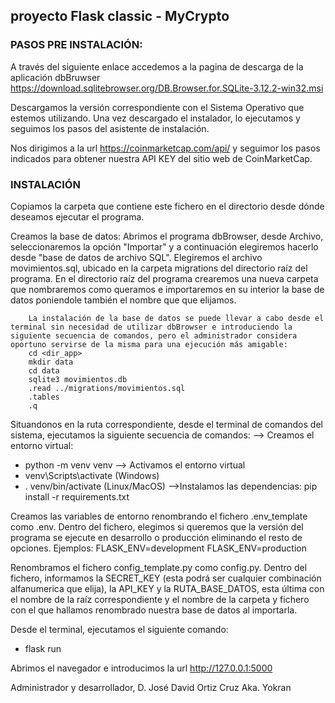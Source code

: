 ## proyecto Flask classic - MyCrypto

### PASOS PRE INSTALACIÓN:

A través del siguiente enlace accedemos a la pagina de descarga de la aplicación dbBruwser
https://download.sqlitebrowser.org/DB.Browser.for.SQLite-3.12.2-win32.msi

Descargamos la versión correspondiente con el Sistema Operativo que estemos utilizando.
Una vez descargado el instalador, lo ejecutamos y seguimos los pasos del asistente de instalación.

Nos dirigimos a la url https://coinmarketcap.com/api/ y seguimor los pasos indicados para obtener nuestra API KEY del sitio web de CoinMarketCap.

### INSTALACIÓN
Copiamos la carpeta que contiene este fichero en el directorio desde dónde deseamos ejecutar el programa.

Creamos la base de datos:
Abrimos el programa dbBrowser, desde Archivo, seleccionaremos la opción "Importar" y a continuación elegiremos hacerlo desde "base de datos de archivo SQL".
Elegiremos el archivo movimientos.sql, ubicado en la carpeta migrations del directorio raíz del programa.
En el directorio raíz del programa crearemos una nueva carpeta que nombraremos como queramos e importaremos en su interior la base de datos poniendole también el nombre que que elijamos.

        La instalación de la base de datos se puede llevar a cabo desde el terminal sin necesidad de utilizar dbBrowser e introduciendo la siguiente secuencia de comandos, pero el administrador considera oportuno servirse de la misma para una ejecución más amigable:
        cd <dir_app>
        mkdir data
        cd data
        sqlite3 movimientos.db
        .read ../migrations/movimientos.sql
        .tables
        .q

Situandonos en la ruta correspondiente, desde el terminal de comandos del sistema, ejecutamos la siguiente secuencia de comandos:
--> Creamos el entorno virtual:
- python -m venv venv
--> Activamos el entorno virtual
- venv\Scripts\activate (Windows)
- . venv/bin/activate (Linux/MacOS)
-->Instalamos las dependencias:
pip install -r requirements.txt

Creamos las variables de entorno renombrando el fichero .env_template como .env.
Dentro del fichero, elegimos si queremos que la versión del programa se ejecute en desarrollo o producción eliminando el resto de opciones.
Ejemplos:
FLASK_ENV=development          FLASK_ENV=production

Renombramos el fichero config_template.py como config.py. Dentro del fichero, informamos la SECRET_KEY (esta podrá ser cualquier combinación alfanumerica que elija), la API_KEY y la RUTA_BASE_DATOS, esta última con el nombre de la raíz correspondiente y el nombre de la carpeta y fichero con el que hallamos renombrado nuestra base de datos al importarla.

Desde el terminal, ejecutamos el siguiente comando:
- flask run

Abrimos el navegador e introducimos la url http://127.0.0.1:5000


Administrador y desarrollador, D. José David Ortiz Cruz Aka. Yokran
